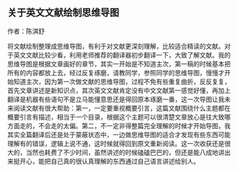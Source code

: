 ## 关于英文文献绘制思维导图

作者：陈淇舒

将文献绘制整理成思维导图，有利于对文献更深刻理解，比较适合精读的文献。对于英文文献比较少看，利用老师推荐的翻译器初步翻译一下，大致了解文献。我的思维导图是根据文章画好的章节，其实一开始是不知道主次，第一稿的时候基本把所有的内容都放上去，经过反复琢磨，请教同学，参照同学的思维导图，慢慢才开始知道主次，因为第一次做文献的思维导图，过程不免有些重复曲折，反反复复，首先文章讲述是新知识点，其次英文文献肯定没有中文文献第一感觉好懂，再加上翻译是机器有些语句不是立马能懂意思还是得回原本琢磨一番，这一次导图让我未来阅读文献有很大帮助：第一，一定要重视概要引言，这篇文献围绕什么主题都在概要引言有描述，相当于一个目录，根据这个主题可以很清楚文章放心是往大致哪方面走的，不会走的太偏。第二，不一定非得整篇完全理解的时候才开始导图，我其实全篇翻译后还是处于蒙蔽状态中，一边做思维导图的适合才发现有些东西可能理解有的错误，逻辑上说不通，这时候就得回到原文重新阅读。这一次收获还是很大的，当然也耗费了不少时间，虽然讲述的时候磕磕巴巴的，但还是能八成地讲出来挺开心，能把自己真的很认真理解的东西通过自己语言讲述给别人。

